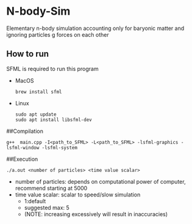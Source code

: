 # N-body-Sim
Elementary n-body simulation accounting only for baryonic matter and ignoring particles g forces on each other
## How to run
SFML is required to run this program
* MacOS
  ```console
  brew install sfml
  ```
* Linux
  ```console
  sudo apt update
  sudo apt install libsfml-dev
  ```
##Compilation
```console
g++  main.cpp -I<path_to_SFML> -L<path_to_SFML> -lsfml-graphics -lsfml-window -lsfml-system
```
##Execution
```console
./a.out <number of particles> <time value scalar>
```
* number of particles: depends on computational power of computer, recommend starting at 5000
* time value scalar: scalar to speed/slow simulation
  * 1:default
  * suggested max: 5
  * (NOTE: increasing excessively will result in inaccuracies)
    
